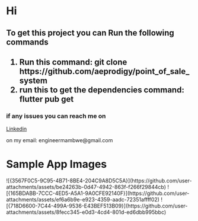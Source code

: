 <h1>Hi</h1>
<h2>To get this project you can Run the following commands<h2>
<ol>
<li>Run this command: git clone https://github.com/aeprodigy/point_of_sale_system</li>
<li>run this to get the dependencies command: flutter pub get </li>

</ol>
<h3>if any issues you can reach me on</h3>
<a href="https://www.linkedin.com/in/mike-mambwe/">Linkedin</a>
<p>on my email: engineermambwe@gmail.com</p>
<h1>Sample App Images</h1>
![{3567F0C5-9C95-4B71-8BE4-204C9A8D5C5A}](https://github.com/user-attachments/assets/be24263b-0d47-4942-863f-f266f29844cb)
![{165BDABB-7CCC-4ED5-A5A1-9A0CFE92140F}](https://github.com/user-attachments/assets/ef6a6b9e-e923-4359-aadc-72351affff02)
![{718D6600-7C44-499A-9536-E43BEF513B09}](https://github.com/user-attachments/assets/8fecc345-e0d3-4cd4-801d-ed6dbb995bbc)
